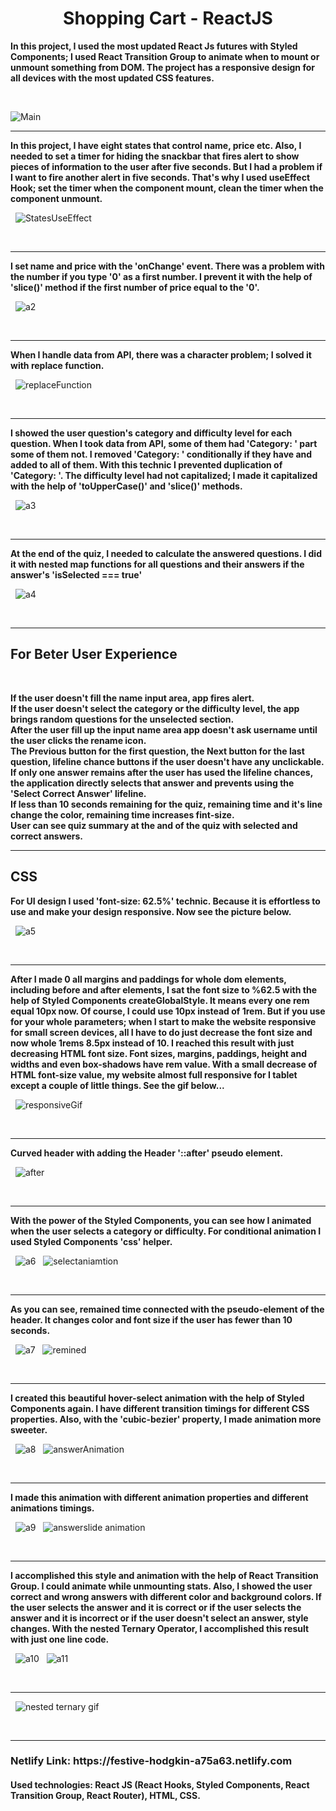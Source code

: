 <h1 style='text-align:center;'> Shopping Cart - ReactJS </h1>

<strong> In this project, I used the most updated React Js futures with Styled Components; I used React Transition Group to animate when to mount or unmount something from DOM. The project has a responsive design for all devices with the most updated CSS features. </strong>

&nbsp;

![Main](https://user-images.githubusercontent.com/57728302/76480531-57356880-63e5-11ea-8ea1-3ecaf19dec96.gif)

<hr>

<strong> In this project, I have eight states that control name, price etc. Also, I needed to set a timer for hiding the snackbar that fires alert to show pieces of information to the user after five seconds. But I had a problem if I want to fire another alert in five seconds. That's why I used useEffect Hook; set the timer when the component mount, clean the timer when the component unmount.</strong>

&nbsp;
![StatesUseEffect](https://user-images.githubusercontent.com/57728302/76480568-7207dd00-63e5-11ea-9fef-a276e7d2e8a1.png)

&nbsp;

<hr>


<strong> I set name and price with the 'onChange' event. There was a problem with the number if you type '0' as a first number. I prevent it with the help of 'slice()' method if the first number of price equal to the '0'. </strong>

&nbsp;
![a2](https://user-images.githubusercontent.com/57728302/76172728-16341e80-616f-11ea-92ab-b7784161e5c4.png)

&nbsp;

<hr>

<strong> When I handle data from API, there was a character problem; I solved it with replace function.</strong>

&nbsp;
![replaceFunction](https://user-images.githubusercontent.com/57728302/76017572-d231e700-5eec-11ea-9554-b45210256156.JPG)

&nbsp;

<hr>

<strong> I showed the user question's category and difficulty level for each question. When I took data from API, some of them had 'Category: ' part some of them not. I removed 'Category: ' conditionally if they have and added to all of them. With this technic I prevented duplication of 'Category: '. The difficulty level had not capitalized; I made it capitalized with the help of 'toUpperCase()' and 'slice()' methods.</strong>

&nbsp;
![a3](https://user-images.githubusercontent.com/57728302/76172729-16341e80-616f-11ea-8d63-5d4492055628.png)

&nbsp;

<hr>

<strong> At the end of the quiz, I needed to calculate the answered questions. I did it with nested map functions for all questions and their answers if the answer's 'isSelected === true'</strong>

&nbsp;
![a4](https://user-images.githubusercontent.com/57728302/76172730-16341e80-616f-11ea-9e27-a1bcb624b47c.png)

&nbsp;

<hr>

<h2> For Beter User Experience </h2>

&nbsp;

<strong>
If the user doesn't fill the name input area, app fires alert. </br>
If the user doesn't select the category or the difficulty level, the app brings random questions for the unselected section. </br> 
After the user fill up the input name area app doesn't ask username until the user clicks the rename icon.</br>
The Previous button for the first question, the Next button for the last question, lifeline chance buttons if the user doesn't have any unclickable.</br>
If only one answer remains after the user has used the lifeline chances, the application directly selects that answer and prevents using the 'Select Correct Answer' lifeline.</br>
If less than 10 seconds remaining for the quiz, remaining time and it's line change the color, remaining time increases fint-size.</br>
User can see quiz summary at the and of the quiz with selected and correct answers.
</strong>
&nbsp;

<hr>

<h2>CSS</h2>

<strong> For UI design I used 'font-size: 62.5%' technic. Because it is effortless to use and make your design responsive. Now see the picture below. </strong>

&nbsp;
![a5](https://user-images.githubusercontent.com/57728302/76172731-16ccb500-616f-11ea-9a4e-50e4eeebc723.png)

&nbsp;

<hr>

<strong> After I made 0 all margins and paddings for whole dom elements, including before and after elements, I sat the font size to %62.5 with the help of Styled Components createGlobalStyle. It means every one rem equal 10px now. Of course, I could use 10px instead of 1rem. But if you use for your whole parameters; when I start to make the website responsive for small screen devices, all I have to do just decrease the font size and now whole 1rems 8.5px instead of 10. I reached this result with just decreasing HTML font size. Font sizes, margins, paddings, height and widths and even box-shadows have rem value. With a small decrease of HTML font-size value, my website almost full responsive for I tablet except a couple of little things. See the gif below... </strong>

&nbsp;
![responsiveGif](https://user-images.githubusercontent.com/57728302/76023709-ac5e0f80-5ef7-11ea-8f93-ace5c5e87111.gif)

&nbsp;

<hr>

<strong> Curved header with adding the Header '::after' pseudo element. </strong>

&nbsp;
![after](https://user-images.githubusercontent.com/57728302/76023925-2db5a200-5ef8-11ea-8bd1-0ad4cc01f3f5.JPG)

&nbsp;

<hr>

<strong>With the power of the Styled Components, you can see how I animated when the user selects a category or difficulty. For conditional animation I used Styled Components 'css' helper. </strong>

&nbsp;
![a6](https://user-images.githubusercontent.com/57728302/76172732-16ccb500-616f-11ea-9688-aff1635529a1.png)
&nbsp;
![selectaniamtion](https://user-images.githubusercontent.com/57728302/76024307-d95ef200-5ef8-11ea-997a-bacc134a2e1b.gif)

&nbsp;

<hr>

<strong>As you can see, remained time connected with the pseudo-element of the header. It changes color and font size if the user has fewer than 10 seconds.</strong>

&nbsp;
![a7](https://user-images.githubusercontent.com/57728302/76172733-16ccb500-616f-11ea-8dac-96ce591a3c8c.png)
&nbsp;
![remined](https://user-images.githubusercontent.com/57728302/76024905-e29c8e80-5ef9-11ea-8a5f-69fcaff30690.gif)

&nbsp;

<hr>

<strong>I created this beautiful hover-select animation with the help of Styled Components again. I have different transition timings for different CSS properties. Also, with the 'cubic-bezier' property, I made animation more sweeter. </strong>

&nbsp;
![a8](https://user-images.githubusercontent.com/57728302/76172734-17654b80-616f-11ea-88d2-a9356e845823.png)
&nbsp;
![answerAnimation](https://user-images.githubusercontent.com/57728302/76025289-aa498000-5efa-11ea-99d9-bd6611e383ea.gif)

&nbsp;

<hr>

<strong>I made this animation with different animation properties and different animations timings. </strong>

&nbsp;
![a9](https://user-images.githubusercontent.com/57728302/76172735-17654b80-616f-11ea-9bdc-46d23604c064.png)
&nbsp;
![answerslide animation](https://user-images.githubusercontent.com/57728302/76025990-f648f480-5efb-11ea-82bc-a5183e1304ee.gif)

&nbsp;

<hr>

<strong>I accomplished this style and animation with the help of React Transition Group. I could animate while unmounting stats. Also, I showed the user correct and wrong answers with different color and background colors. If the user selects the answer and it is correct or if the user selects the answer and it is incorrect or if the user doesn't select an answer, style changes. With the nested Ternary Operator, I accomplished this result with just one line code. </strong>

&nbsp;
![a10](https://user-images.githubusercontent.com/57728302/76172736-17654b80-616f-11ea-96d2-67f81f52c5f2.png)
&nbsp;
![a11](https://user-images.githubusercontent.com/57728302/76172726-159b8800-616f-11ea-848d-888a51fa941f.png)

&nbsp;

<hr>

&nbsp;
![nested ternary gif](https://user-images.githubusercontent.com/57728302/76026551-001f2780-5efd-11ea-9671-81c1884775b7.gif)

&nbsp;

<hr>

<h3>Netlify Link: https://festive-hodgkin-a75a63.netlify.com</h3>
<h4><strong>Used technologies: </strong> React JS (React Hooks, Styled Components, React Transition Group, React Router), HTML, CSS.  </h4>




